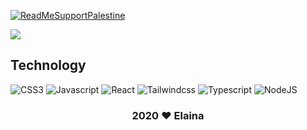 <!-- ![align="center"](https://github.com/fadilkun45/fadilkun45/blob/main/elaina.gif)

<!--  <h1 align="center"> Halo, Selamat datang 👋 </h1> -->

[![ReadMeSupportPalestine](https://github.com/Safouene1/support-palestine-banner/blob/master/banner-support.svg)](https://s.id/standwithpalestine)

 <img src="https://github-readme-stats.vercel.app/api?username=fadilkun45&show_icons=true&include_all_commits=true&theme=monokai"  />
   
## Technology

![CSS3](https://img.shields.io/badge/-CSS-254bdd?style=for-the-badge&logo=css3&logoColor=white)
![Javascript](https://img.shields.io/badge/-Javascript-efd81d?style=for-the-badge&logo=Javascript&logoColor=black)
![React](https://img.shields.io/badge/React-20232A?style=for-the-badge&logo=react&logoColor=61DAFB)
![Tailwindcss](https://img.shields.io/badge/-Tailwindcss-3490dc?style=for-the-badge&logo=tailwindcss&logoColor=white)
![Typescript](https://img.shields.io/badge/-Typescript-3490dc?style=for-the-badge&logo=Typescript&logoColor=white)
![NodeJS](https://img.shields.io/badge/-Node.js-7741c?style=for-the-badge&logo=nodedotjs&logoColor=white)

   <h3 align="center"> 2020 ❤️ Elaina</h3>
<!--
**fadilkun45/fadilkun45** is a ✨ _special_ ✨ repository because its `README.md` (this file) appears on your GitHub profile.

Here are some ideas to get you started:

- 🔭 I’m currently working on ...
- 🌱 I’m currently learning ...
- 👯 I’m looking to collaborate on ...
- 🤔 I’m looking for help with ...
- 💬 Ask me about ...
- 📫 How to reach me: ...
- 😄 Pronouns: ...
- ⚡ Fun fact: ...
-->
